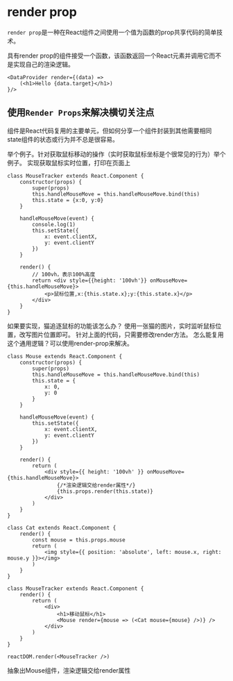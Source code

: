 # render prop

``render prop``是一种在React组件之间使用一个值为函数的prop共享代码的简单技术。

具有render prop的组件接受一个函数，该函数返回一个React元素并调用它而不是实现自己的渲染逻辑。

```JSX
<DataProvider render={(data) => 
    (<h1>Hello {data.target}</h1>)
}/>
```

## 使用``Render Props``来解决横切关注点

组件是React代码复用的主要单元，但如何分享一个组件封装到其他需要相同state组件的状态或行为并不总是很容易。

举个例子。针对获取鼠标移动的操作（实时获取鼠标坐标是个很常见的行为）举个例子。
实现获取鼠标实时位置，打印在页面上
```JSX
class MouseTracker extends React.Component {
    constructor(props) {
        super(props)
        this.handleMouseMove = this.handleMouseMove.bind(this)
        this.state = {x:0, y:0}
    }

    handleMouseMove(event) {
        console.log(1)
        this.setState({
            x: event.clientX,
            y: event.clientY
        })
    }

    render() {
        // 100vh，表示100%高度
        return <div style={{height: '100vh'}} onMouseMove={this.handleMouseMove}>
            <p>鼠标位置,x:{this.state.x};y:{this.state.x}</p>
        </div>
    }
}
```
如果要实现，猫追逐鼠标的功能该怎么办？
使用一张猫的图片，实时监听鼠标位置，改写图片位置即可。
针对上面的代码，只需要修改render方法。
怎么能复用这个通用逻辑？可以使用render-prop来解决。
```JSX
class Mouse extends React.Component {
    constructor(props) {
        super(props)
        this.handleMouseMove = this.handleMouseMove.bind(this)
        this.state = {
            x: 0,
            y: 0
        }
    }

    handleMouseMove(event) {
        this.setState({
            x: event.clientX,
            y: event.clientY
        })
    }

    render() {
        return (
            <div style={{ height: '100vh' }} onMouseMove={this.handleMouseMove}>
                {/*渲染逻辑交给render属性*/}
                {this.props.render(this.state)}
            </div>
        )
    }
}

class Cat extends React.Component {
    render() {
        const mouse = this.props.mouse
        return (
            <img style={{ position: 'absolute', left: mouse.x, right: mouse.y }}></img>
        )
    }
}

class MouseTracker extends React.Component {
    render() {
        return (
            <div>
                <h1>移动鼠标</h1>
                <Mouse render={mouse => (<Cat mouse={mouse} />)} />
            </div>
        )
    }
}

reactDOM.render(<MouseTracker />)
```
抽象出Mouse组件，渲染逻辑交给render属性
